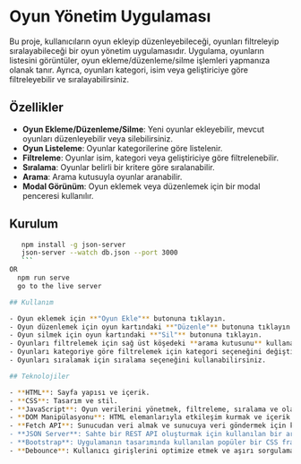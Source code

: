 # Oyun Yönetim Uygulaması

Bu proje, kullanıcıların oyun ekleyip düzenleyebileceği, oyunları filtreleyip sıralayabileceği bir oyun yönetim uygulamasıdır. Uygulama, oyunların listesini görüntüler, oyun ekleme/düzenleme/silme işlemleri yapmanıza olanak tanır. Ayrıca, oyunları kategori, isim veya geliştiriciye göre filtreleyebilir ve sıralayabilirsiniz.

## Özellikler

- **Oyun Ekleme/Düzenleme/Silme**: Yeni oyunlar ekleyebilir, mevcut oyunları düzenleyebilir veya silebilirsiniz.
- **Oyun Listeleme**: Oyunlar kategorilerine göre listelenir.
- **Filtreleme**: Oyunlar isim, kategori veya geliştiriciye göre filtrelenebilir.
- **Sıralama**: Oyunlar belirli bir kritere göre sıralanabilir.
- **Arama**: Arama kutusuyla oyunlar aranabilir.
- **Modal Görünüm**: Oyun eklemek veya düzenlemek için bir modal penceresi kullanılır.

## Kurulum
 ```bash
    npm install -g json-server
    json-server --watch db.json --port 3000
    ```
OR
   npm run serve 
   go to the live server

## Kullanım

- Oyun eklemek için **"Oyun Ekle"** butonuna tıklayın.
- Oyun düzenlemek için oyun kartındaki **"Düzenle"** butonuna tıklayın.
- Oyun silmek için oyun kartındaki **"Sil"** butonuna tıklayın.
- Oyunları filtrelemek için sağ üst köşedeki **arama kutusunu** kullanabilirsiniz.
- Oyunları kategoriye göre filtrelemek için kategori seçeneğini değiştirebilirsiniz.
- Oyunları sıralamak için sıralama seçeneğini kullanabilirsiniz.

## Teknolojiler

- **HTML**: Sayfa yapısı ve içerik.
- **CSS**: Tasarım ve stil.
- **JavaScript**: Oyun verilerini yönetmek, filtreleme, sıralama ve olay işleme.
- **DOM Manipülasyonu**: HTML elemanlarıyla etkileşim kurmak ve içerik güncellemeleri yapmak.
- **Fetch API**: Sunucudan veri almak ve sunucuya veri göndermek için kullanılan JavaScript API'si.
- **JSON Server**: Sahte bir REST API oluşturmak için kullanılan bir araç, veri yönetimi için.
- **Bootstrap**: Uygulamanın tasarımında kullanılan popüler bir CSS framework'ü.
- **Debounce**: Kullanıcı girişlerini optimize etmek ve aşırı sorgulama yapmamayı sağlamak için kullanılan bir JavaScript fonksiyonu.
